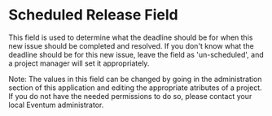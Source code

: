 # Scheduled Release Field

This field is used to determine what the deadline should be for when this new
issue should be completed and resolved. If you don't know what the deadline
should be for this new issue, leave the field as 'un-scheduled', and a project
manager will set it appropriately.

Note: The values in this field can be changed by going in the administration
section of this application and editing the appropriate atributes of a project.
If you do not have the needed permissions to do so, please contact your local
Eventum administrator.
